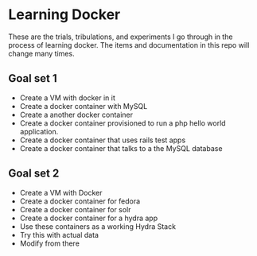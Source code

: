 # Learning Docker

These are the trials, tribulations, and experiments I go through in the process of learning docker.  The items and documentation in this repo will change many times.

## Goal set 1

- Create a VM with docker in it
- Create a docker container with MySQL
- Create a another docker container
- Create a docker container provisioned to run a php hello world application.  
- Create a docker container that uses rails test apps
- Create a docker container that talks to a the MySQL database

## Goal set 2

- Create a VM with Docker
- Create a docker container for fedora
- Create a docker container for solr
- Create a docker container for a hydra app
- Use these containers as a working Hydra Stack
- Try this with actual data
- Modify from there  

